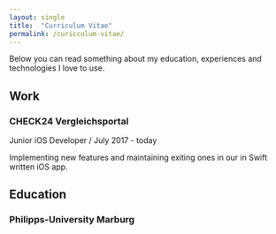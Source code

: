 ```yaml
---
layout: single
title:  "Curriculum Vitae"
permalink: /curicculum-vitae/
---
```

Below you can read something about my education, experiences and technologies I love to use.

## Work
### CHECK24 Vergleichsportal
<span class="small">Junior iOS Developer / July 2017 - today</span>

Implementing new features and maintaining exiting ones in our in Swift written iOS app.

## Education

### Philipps-University Marburg
